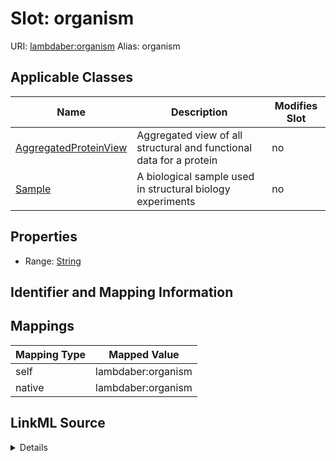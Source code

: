 

# Slot: organism 



URI: [lambdaber:organism](https://w3id.org/lambda-ber-schema/organism)
Alias: organism

<!-- no inheritance hierarchy -->





## Applicable Classes

| Name | Description | Modifies Slot |
| --- | --- | --- |
| [AggregatedProteinView](AggregatedProteinView.md) | Aggregated view of all structural and functional data for a protein |  no  |
| [Sample](Sample.md) | A biological sample used in structural biology experiments |  no  |






## Properties

* Range: [String](String.md)




## Identifier and Mapping Information







## Mappings

| Mapping Type | Mapped Value |
| ---  | ---  |
| self | lambdaber:organism |
| native | lambdaber:organism |




## LinkML Source

<details>
```yaml
name: organism
alias: organism
domain_of:
- Sample
- AggregatedProteinView
range: string

```
</details>